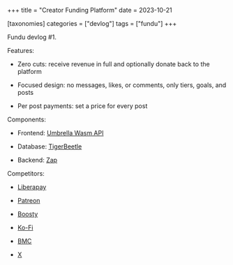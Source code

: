 +++
title = "Creator Funding Platform"
date = 2023-10-21

[taxonomies]
categories = ["devlog"]
tags = ["fundu"]
+++

Fundu devlog #1.

<!-- more -->

Features:

- Zero cuts: receive revenue in full and optionally donate back to the platform

- Focused design: no messages, likes, or comments, only tiers, goals, and posts

- Per post payments: set a price for every post

Components:

- Frontend: [Umbrella Wasm API](https://github.com/thi-ng/umbrella/tree/develop/packages/wasm-api)

- Database: [TigerBeetle](https://github.com/tigerbeetle/tigerbeetle)

- Backend: [Zap](https://github.com/zigzap/zap)

Competitors:

- [Liberapay](https://liberapay.com)

- [Patreon](https://patreon.com)

- [Boosty](https://boosty.to)

- [Ko-Fi](https://ko-fi.com)

- [BMC](https://www.buymeacoffee.com)

- [X](https://twitter.com)
